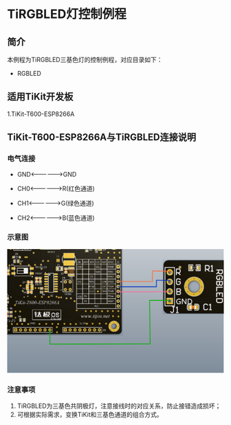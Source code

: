 # TiRGBLED灯控制例程

## 简介

本例程为TiRGBLED三基色灯的控制例程，对应目录如下：

- RGBLED

## 适用TiKit开发板 

1.TiKit-T600-ESP8266A

## TiKit-T600-ESP8266A与TiRGBLED连接说明 

### 电气连接

- GND<------>GND

- CH0<------>R(红色通道)

- CH1<------>G(绿色通道)

- CH2<------>B(蓝色通道)

### 示意图

![TiRGBLED灯控制例程](.\Picture\TiRGBLED灯控制例程.jpg)

### 注意事项

1. TiRGBLED为三基色共阴极灯，注意接线时的对应关系，防止接错造成损坏；
2. 可根据实际需求，变换TiKit和三基色通道的组合方式。